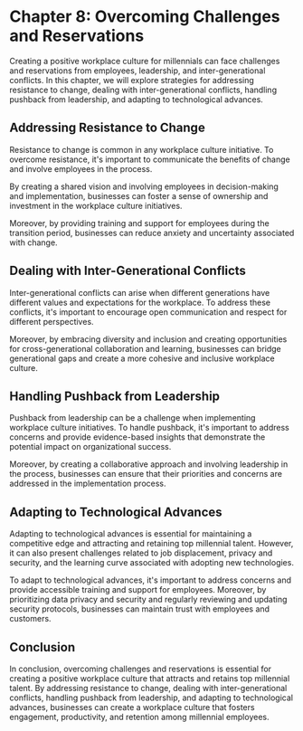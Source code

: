 Chapter 8: Overcoming Challenges and Reservations
=================================================

Creating a positive workplace culture for millennials can face challenges and reservations from employees, leadership, and inter-generational conflicts. In this chapter, we will explore strategies for addressing resistance to change, dealing with inter-generational conflicts, handling pushback from leadership, and adapting to technological advances.

Addressing Resistance to Change
-------------------------------

Resistance to change is common in any workplace culture initiative. To overcome resistance, it's important to communicate the benefits of change and involve employees in the process.

By creating a shared vision and involving employees in decision-making and implementation, businesses can foster a sense of ownership and investment in the workplace culture initiatives.

Moreover, by providing training and support for employees during the transition period, businesses can reduce anxiety and uncertainty associated with change.

Dealing with Inter-Generational Conflicts
-----------------------------------------

Inter-generational conflicts can arise when different generations have different values and expectations for the workplace. To address these conflicts, it's important to encourage open communication and respect for different perspectives.

Moreover, by embracing diversity and inclusion and creating opportunities for cross-generational collaboration and learning, businesses can bridge generational gaps and create a more cohesive and inclusive workplace culture.

Handling Pushback from Leadership
---------------------------------

Pushback from leadership can be a challenge when implementing workplace culture initiatives. To handle pushback, it's important to address concerns and provide evidence-based insights that demonstrate the potential impact on organizational success.

Moreover, by creating a collaborative approach and involving leadership in the process, businesses can ensure that their priorities and concerns are addressed in the implementation process.

Adapting to Technological Advances
----------------------------------

Adapting to technological advances is essential for maintaining a competitive edge and attracting and retaining top millennial talent. However, it can also present challenges related to job displacement, privacy and security, and the learning curve associated with adopting new technologies.

To adapt to technological advances, it's important to address concerns and provide accessible training and support for employees. Moreover, by prioritizing data privacy and security and regularly reviewing and updating security protocols, businesses can maintain trust with employees and customers.

Conclusion
----------

In conclusion, overcoming challenges and reservations is essential for creating a positive workplace culture that attracts and retains top millennial talent. By addressing resistance to change, dealing with inter-generational conflicts, handling pushback from leadership, and adapting to technological advances, businesses can create a workplace culture that fosters engagement, productivity, and retention among millennial employees.
